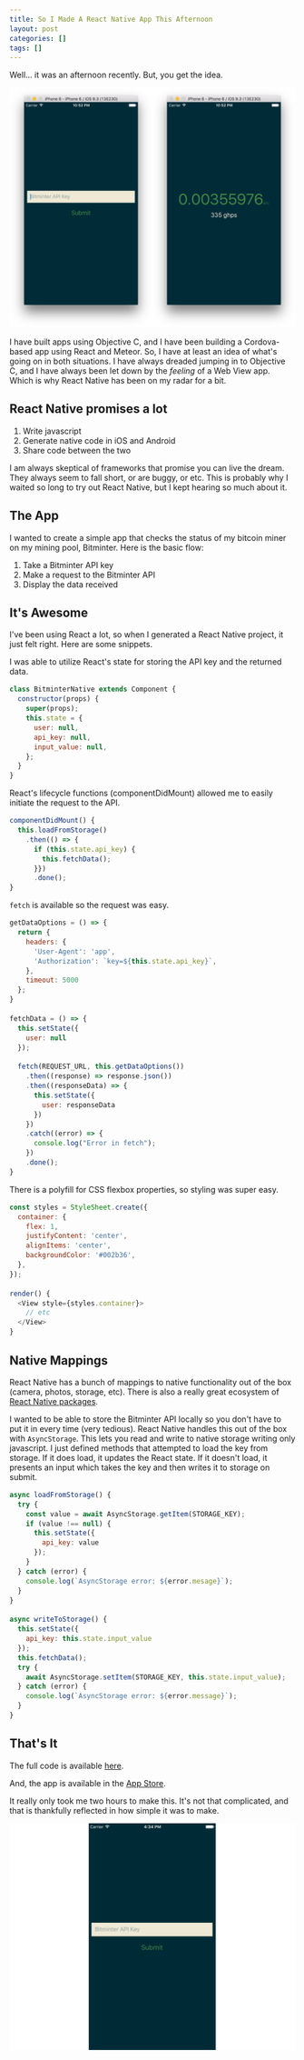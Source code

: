 ```yaml
---
title: So I Made A React Native App This Afternoon
layout: post
categories: []
tags: []
---
```


Well... it was an afternoon recently. But, you get the idea.

![](/public/img/bitminter.png)

I have built apps using Objective C, and I have been building a Cordova-based app using React and Meteor. So, I have at least an idea of what's going on in both situations. I have always dreaded jumping in to Objective C, and I have always been let down by the _feeling_ of a Web View app. Which is why React Native has been on my radar for a bit.

## React Native promises a lot

1. Write javascript
2. Generate native code in iOS and Android
3. Share code between the two

I am always skeptical of frameworks that promise you can live the dream. They always seem to fall short, or are buggy, or etc. This is probably why I waited so long to try out React Native, but I kept hearing so much about it.

## The App

I wanted to create a simple app that checks the status of my bitcoin miner on my mining pool, Bitminter. Here is the basic flow:

1. Take a Bitminter API key
2. Make a request to the Bitminter API
3. Display the data received

## It's Awesome

I've been using React a lot, so when I generated a React Native project, it just felt right. Here are some snippets.

I was able to utilize React's state for storing the API key and the returned data. 

```javascript
class BitminterNative extends Component {
  constructor(props) {
    super(props);
    this.state = {
      user: null,
      api_key: null,
      input_value: null,
    };
  }
}
```

React's lifecycle functions (componentDidMount) allowed me to easily initiate the request to the API.

```javascript
componentDidMount() {
  this.loadFromStorage()
    .then(() => {
      if (this.state.api_key) {
        this.fetchData();
      }})
      .done();
}
```

`fetch` is available so the request was easy.

```javascript
getDataOptions = () => {
  return {
    headers: {
      'User-Agent': 'app',
      'Authorization': `key=${this.state.api_key}`,
    },
    timeout: 5000
  };
}

fetchData = () => {
  this.setState({
    user: null
  });

  fetch(REQUEST_URL, this.getDataOptions())
    .then((response) => response.json())
    .then((responseData) => {
      this.setState({
        user: responseData
      })
    })
    .catch((error) => {
      console.log("Error in fetch");
    })
    .done();
}
```

There is a polyfill for CSS flexbox properties, so styling was super easy.

```javascript
const styles = StyleSheet.create({
  container: {
    flex: 1,
    justifyContent: 'center',
    alignItems: 'center',
    backgroundColor: '#002b36',
  },
});

render() {
  <View style={styles.container}>
    // etc
  </View>
}
```

## Native Mappings

React Native has a bunch of mappings to native functionality out of the box (camera, photos, storage, etc). There is also a really great ecosystem of [React Native packages](https://js.coach/react-native).

I wanted to be able to store the Bitminter API locally so you don't have to put it in every time (very tedious). React Native handles this out of the box with `AsyncStorage`. This lets you read and write to native storage writing only javascript. I just defined methods that attempted to load the key from storage. If it does load, it updates the React state. If it doesn't load, it presents an input which takes the key and then writes it to storage on submit.

```javascript
async loadFromStorage() {
  try {
    const value = await AsyncStorage.getItem(STORAGE_KEY);
    if (value !== null) {
      this.setState({
        api_key: value
      });
    }
  } catch (error) {
    console.log(`AsyncStorage error: ${error.mesage}`);
  }
}

async writeToStorage() {
  this.setState({
    api_key: this.state.input_value
  });
  this.fetchData();
  try {
    await AsyncStorage.setItem(STORAGE_KEY, this.state.input_value);
  } catch (error) {
    console.log(`AsyncStorage error: ${error.message}`);
  }
}
```

## That's It

The full code is available [here](https://github.com/johnthepink/BitminterNative). 

And, the app is available in the [App Store](https://itunes.apple.com/us/app/bitminter/id1100517333?ls=1&mt=8).

It really only took me two hours to make this. It's not that complicated, and that is thankfully reflected in how simple it was to make.

![](/public/img/bitminter-demo.gif)


